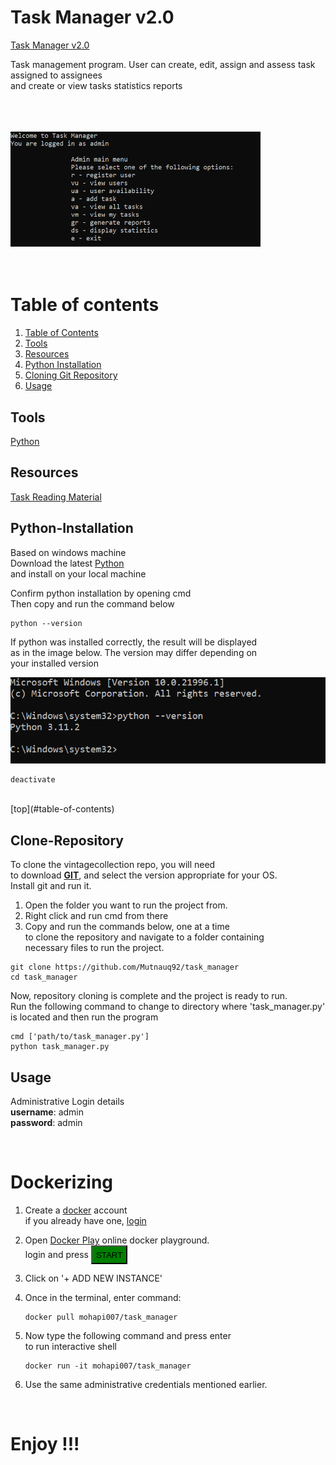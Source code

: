 <!-- Heading -->
# <strong>Task Manager v2.0</strong>  
<a href="https://github.com/Mutnauq92/projects/tree/main/task_manager_v2.0" target="_blank">Task Manager v2.0</a>  

Task management program.
User can create, edit, assign and assess task assigned to assignees  
and create or view tasks statistics reports

<br><br><br>
<img src="images/menu.png" width="400">
<br><br><br>

# Table of contents

<!-- Ordered list  -->  
1. [Table of Contents](#dockerizing)
1. [Tools](#tools)  
1. [Resources](#resources)  
1. [Python Installation](#python-installation)<br>  
1. [Cloning Git Repository](#clone-repository)<br>  
1. [Usage](#usage)  
  
## <strong>Tools</strong>  
<a href="http://python.org" target="_blank">Python</a>  

## Resources  
<a href="https://www.hyperiondev.com" target="_blank">Task Reading Material</a>  

## Python-Installation
Based on windows machine  
Download the latest <a href="https://www.python.org/downloads/" target="_blank">Python</a>  
and install on your local machine

Confirm python installation by opening cmd  
Then copy and run the command below
```
python --version
```

If python was installed correctly, the result will be displayed     
as in the image below. The version may differ depending on  
your installed version   

![py_version](images/pyversion.png)


```
deactivate
```
<br>  
[top](#table-of-contents)  
<br>  

## <strong>Clone-Repository</strong>  

To clone the vintagecollection repo, you will need  
to download [<strong>GIT</strong>](https://git-scm.com/download/win), and select the version appropriate for your OS.    
Install git and run it.     
1. Open the folder you want to run the project from.
1. Right click and run cmd from there   
1. Copy and run the commands below, one at a time   
 to clone the repository and navigate to a folder containing    
 necessary files to run the project.

```
git clone https://github.com/Mutnauq92/task_manager
cd task_manager
```

Now, repository cloning is complete and the project is ready to run.    
Run the following command to change to directory where 'task_manager.py'  
is located and then run the program  
```  
cmd ['path/to/task_manager.py']
python task_manager.py
```

## <strong>Usage</strong>  
Administrative Login details  
**username**: admin  
**password**: admin  

<br>

# Dockerizing  

1. Create a <a href="https://hub.docker.com/signup">docker</a> account  
    if you already have one, <a href="https://hub.docker.com/login">login</a>
1. Open <a href="https://labs.play-with-docker.com/">Docker Play</a> online docker playground.  
    login and press <a href="https://labs.play-with-docker.com/"><button style="height:30px;background:green">START</button></a>  

1. Click on '+ ADD NEW INSTANCE'  

1. Once in the terminal, enter command:
    ```
    docker pull mohapi007/task_manager
    ```  

1. Now type the following command and press enter  
to run interactive shell   
    ```
    docker run -it mohapi007/task_manager
    ```  
1. Use the same administrative credentials mentioned earlier.

<br>  

# Enjoy !!!

